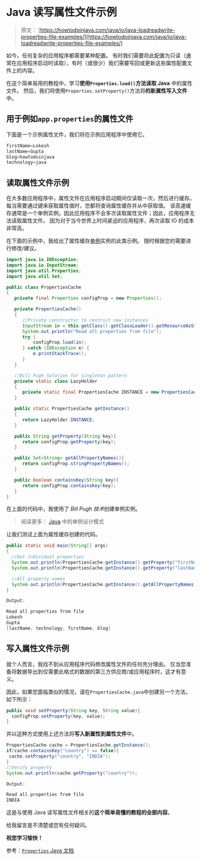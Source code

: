 # Java 读写属性文件示例

> 原文： [https://howtodoinjava.com/java/io/java-loadreadwrite-properties-file-examples/](https://howtodoinjava.com/java/io/java-loadreadwrite-properties-file-examples/)

如今，任何复杂的应用程序都需要某种配置。 有时我们需要将此配置为只读（通常在应用程序启动时读取），有时（或很少）我们需要写回或更新这些属性配置文件上的内容。

在这个简单易用的教程中，学习**使用`Properties.load()`方法读取 Java** 中的属性文件。 然后，我们将使用`Properties.setProperty()`方法将**的新属性写入文件**中。

## 用于例如`app.properties`的属性文件

下面是一个示例属性文件，我们将在示例应用程序中使用它。

```java
firstName=Lokesh
lastName=Gupta
blog=howtodoinjava
technology=java

```

## 读取属性文件示例

在大多数应用程序中，属性文件在应用程序启动期间仅读取一次，然后进行缓存。 每当需要通过键来获取属性值时，您都将查询属性缓存并从中获取值。 该高速缓存通常是一个单例实例，因此应用程序不会多次读取属性文件；因此，应用程序无法读取属性文件。 因为对于当今世界上时间紧迫的应用程序，再次读取 IO 的成本非常高。

在下面的示例中，我给出了属性缓存[单例](//howtodoinjava.com/design-patterns/creational/singleton-design-pattern-in-java/)实例的此类示例。 随时根据您的需要进行修改/建议。

```java
import java.io.IOException;
import java.io.InputStream;
import java.util.Properties;
import java.util.Set;

public class PropertiesCache
{
   private final Properties configProp = new Properties();

   private PropertiesCache()
   {
      //Private constructor to restrict new instances
      InputStream in = this.getClass().getClassLoader().getResourceAsStream("app.properties");
      System.out.println("Read all properties from file");
      try {
          configProp.load(in);
      } catch (IOException e) {
          e.printStackTrace();
      }
   }

   //Bill Pugh Solution for singleton pattern
   private static class LazyHolder
   {
      private static final PropertiesCache INSTANCE = new PropertiesCache();
   }

   public static PropertiesCache getInstance()
   {
      return LazyHolder.INSTANCE;
   }

   public String getProperty(String key){
      return configProp.getProperty(key);
   }

   public Set<String> getAllPropertyNames(){
      return configProp.stringPropertyNames();
   }

   public boolean containsKey(String key){
      return configProp.containsKey(key);
   }
}

```

在上面的代码中，我使用了 *Bill Pugh 技术*创建单例实例。

> 阅读更多： [Java](//howtodoinjava.com/design-patterns/singleton-design-pattern-in-java/ "Singleton design pattern in java") 中的单例设计模式

让我们测试上面为属性缓存创建的代码。

```java
public static void main(String[] args)
{
  //Get individual properties
  System.out.println(PropertiesCache.getInstance().getProperty("firstName"));
  System.out.println(PropertiesCache.getInstance().getProperty("lastName"));

  //All property names
  System.out.println(PropertiesCache.getInstance().getAllPropertyNames());
}

Output:

Read all properties from file
Lokesh
Gupta
[lastName, technology, firstName, blog]

```

## 写入属性文件示例

就个人而言，我找不到从应用程序代码修改属性文件的任何充分理由。 仅当您准备将数据导出到仅需要此格式的数据的第三方供应商/或应用程序时，这才有意义。

因此，如果您面临类似的情况，请在`PropertiesCache.java`中创建另一个方法，如下所示：

```java
public void setProperty(String key, String value){
  configProp.setProperty(key, value);
}

```

并以这种方式使用上述方法将**写入新属性到属性文件**中。

```java
PropertiesCache cache = PropertiesCache.getInstance();
if(cache.containsKey("country") == false){
 cache.setProperty("country", "INDIA");
}
//Verify property
System.out.println(cache.getProperty("country"));  

Output:

Read all properties from file
INDIA 

```

这是与使用 Java 读写属性文件相关的**这个简单易懂的教程的全部内容**。

给我留言是不清楚或您有任何疑问。

**祝您学习愉快！**

参考：[`Properties` Java 文档](https://docs.oracle.com/javase/8/docs/api/java/util/Properties.html)